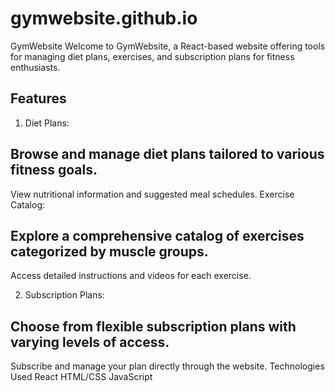 # gymwebsite.github.io
GymWebsite
Welcome to GymWebsite, a React-based website offering tools for managing diet plans, exercises, and subscription plans for fitness enthusiasts.

## Features
1. Diet Plans:

## Browse and manage diet plans tailored to various fitness goals.
View nutritional information and suggested meal schedules.
Exercise Catalog:

## Explore a comprehensive catalog of exercises categorized by muscle groups.
Access detailed instructions and videos for each exercise.

2. Subscription Plans:

## Choose from flexible subscription plans with varying levels of access.
Subscribe and manage your plan directly through the website.
Technologies Used
React
HTML/CSS
JavaScript

